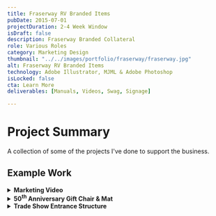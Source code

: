 ```yaml
---
title: Fraserway RV Branded Items
pubDate: 2015-07-01
projectDuration: 2-4 Week Window
isDraft: false
description: Fraserway Branded Collateral
role: Various Roles
category: Marketing Design
thumbnail: "../../images/portfolio/fraserway/fraserway.jpg"
alt: Fraserway RV Branded Items
technology: Adobe Illustrator, MJML & Adobe Photoshop
isLocked: false
cta: Learn More
deliverables: [Manuals, Videos, Swag, Signage]

---
```

 
# Project Summary
A collection of some of the projects I've done to support the business.

## Example Work

<details>
<summary><strong>Marketing Video</strong></summary>
<p><div class="video-container" align="center">
<iframe style="aspect-ratio: 16/9" width="100%" src="https://www.youtube.com/embed/4zpVCo7t_xM?si=73lB1-qhlHISVdaO" title="YouTube video player" title="YouTube video player" frameborder="0" allow="accelerometer; autoplay; clipboard-write; encrypted-media; gyroscope; picture-in-picture; web-share" allowfullscreen></iframe>
</div>
</p>

### Project Goal
<p>Create a series of short RV rental promotional video and establish new standards for video production.</p> 

### Project Role
<p>Producer & Scriptwriter</p> 

### Key Learnings
<ul><li>Creating a base script template first that allows you to quickly swap out keywords and re-use scenes.</li></ul>
<ul><li>The base script will help formulate and generate a shot list</li></ul>
</details>



<details>
<summary><strong>50<sup>th</sup> Anniversary Gift Chair & Mat</strong></summary>
<p><img class="portfolio-images" src="/images/portfolio/fraserway/chair-mat.jpg"  alt="Newsprint Ad" width="100%" height="100%"></p>

### Project Goal
<p>Designing a gift for customers when they purchase an RV.</p> 

### Project Role
<p>Graphic Designer</p> 

### Key Learnings
<ul><li>Always ensure that the manufacturers send final proofs prior to mass production to avoid mass producing the wrong design.</li></ul>
</details>

<details>
<summary><strong>Trade Show Entrance Structure</strong></summary>
<p><img class="portfolio-images" src="/images/portfolio/fraserway/trade-show-entrance.JPG"  alt="Newsprint Ad" width="100%" height="100%"></p>

### Project Goal
<p>Designing a gift for customers when they purchase an RV.</p> 

### Project Role
<p>Designer</p> 

### Key Learnings
<ul><li>Ensuring that the manufacturers send final proofs prior to production to avoid mass producing the wrong design.</li></ul>
</details>




